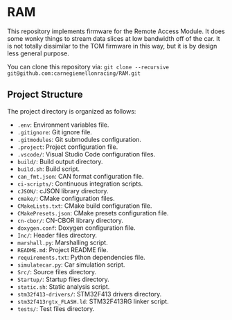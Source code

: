 # RAM

This repository implements firmware for the Remote Access Module.
It does some wonky things to stream data slices at low bandwidth off
of the car. It is not totally dissimilar to the TOM firmware in this way,
but it is by design less general purpose.

You can clone this repository via:
`git clone --recursive git@github.com:carnegiemellonracing/RAM.git`

## Project Structure

The project directory is organized as follows:

- `.env`: Environment variables file.
- `.gitignore`: Git ignore file.
- `.gitmodules`: Git submodules configuration.
- `.project`: Project configuration file.
- `.vscode/`: Visual Studio Code configuration files.
- `build/`: Build output directory.
- `build.sh`: Build script.
- `can_fmt.json`: CAN format configuration file.
- `ci-scripts/`: Continuous integration scripts.
- `cJSON/`: cJSON library directory.
- `cmake/`: CMake configuration files.
- `CMakeLists.txt`: CMake build configuration file.
- `CMakePresets.json`: CMake presets configuration file.
- `cn-cbor/`: CN-CBOR library directory.
- `doxygen.conf`: Doxygen configuration file.
- `Inc/`: Header files directory.
- `marshall.py`: Marshalling script.
- `README.md`: Project README file.
- `requirements.txt`: Python dependencies file.
- `simulatecar.py`: Car simulation script.
- `Src/`: Source files directory.
- `Startup/`: Startup files directory.
- `static.sh`: Static analysis script.
- `stm32f413-drivers/`: STM32F413 drivers directory.
- `stm32f413rgtx_FLASH.ld`: STM32F413RG linker script.
- `tests/`: Test files directory.